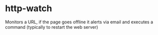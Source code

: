 # http-watch
Monitors a URL, if the page goes offline it alerts via email and executes a command (typically to restart the web server)
